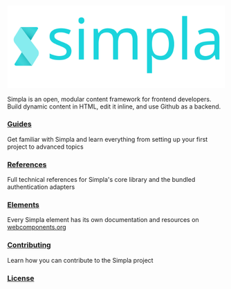 [![Simpla logo](/assets/img/logo.svg)](https://www.simpla.io)

Simpla is an open, modular content framework for frontend developers. Build dynamic content in HTML, edit it inline, and use Github as a backend.

### [Guides](./guides)
Get familiar with Simpla and learn everything from setting up your first project to advanced topics

### [References](./references)
Full technical references for Simpla's core library and the bundled authentication adapters

### [Elements](https://www.webcomponents.org/collection/simplaio/simpla-elements)
Every Simpla element has its own documentation and resources on [webcomponents.org](https://www.webcomponents.org)

### [Contributing](./contributing)
Learn how you can contribute to the Simpla project

### [License](./license.html)
